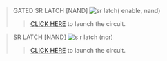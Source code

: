 > GATED SR LATCH [NAND]
![sr latch( enable, nand)](https://github.com/Joyal-babu/system-design-through-verilog-nptel/assets/123290522/4f0bbc09-25eb-42a4-b11a-1882a802360b)
>>[CLICK HERE](https://circuitverse.org/simulator/edit/gated-sr-latch-nand) to launch the circuit.

> SR LATCH [NAND]
![s r latch (nor)](https://github.com/Joyal-babu/system-design-through-verilog-nptel/assets/123290522/a56c0088-4117-4939-bc2f-286972c945f7)
>>[CLICK HERE](https://circuitverse.org/simulator/edit/s-r-latch-nand-8beff85f-739f-48ce-bc2e-f0e14fe4e868) to launch the circuit.
